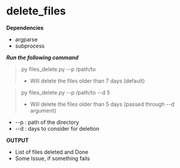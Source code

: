 # delete_files

**Dependencies**
* argparse
* subprocess

***Run the following command***
> py files_delete.py --p /path/to
> * Will delete the files older than 7 days (default)

> py files_delete.py --p /path/to --d 5
>  * Will delete the files older than 5 days (passed through --d argument)



* --p : path of the directory
* --d : days to consider for deletion

**OUTPUT**

* List of files deleted and Done
* Some Issue, if something fails
